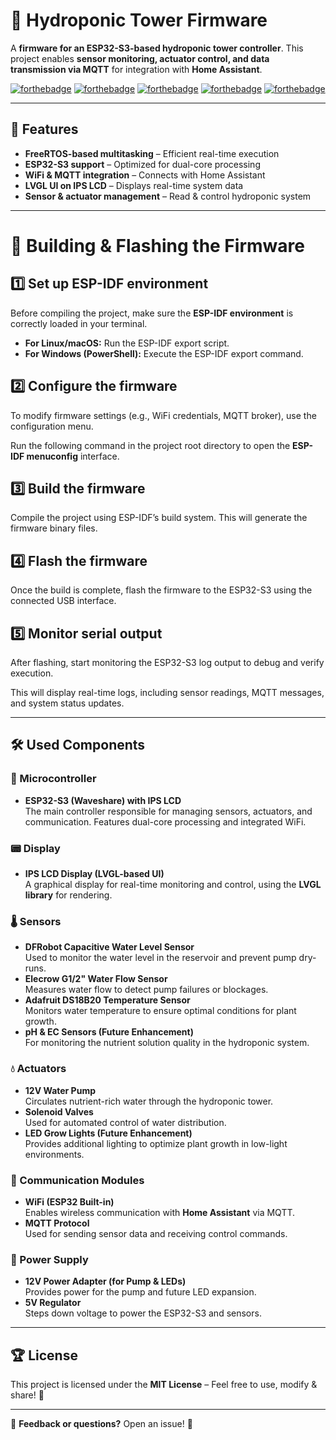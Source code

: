 # 🌱 Hydroponic Tower Firmware

A **firmware for an ESP32-S3-based hydroponic tower controller**. This project enables **sensor monitoring, actuator control, and data transmission via MQTT** for integration with **Home Assistant**. 

[![forthebadge](https://forthebadge.com/images/badges/powered-by-coffee.svg)](https://forthebadge.com)
[![forthebadge](https://forthebadge.com/images/badges/made-with-c-plus-plus.svg)](https://forthebadge.com)
[![forthebadge](https://forthebadge.com/images/badges/open-source.svg)](https://forthebadge.com)
[![forthebadge](https://forthebadge.com/images/badges/license-mit.svg)](https://forthebadge.com)
[![forthebadge](https://forthebadge.com/images/badges/works-on-my-machine.svg)](https://forthebadge.com)

---

## 📌 Features
- **FreeRTOS-based multitasking** – Efficient real-time execution 
- **ESP32-S3 support** – Optimized for dual-core processing 
- **WiFi & MQTT integration** – Connects with Home Assistant 
- **LVGL UI on IPS LCD** – Displays real-time system data 
- **Sensor & actuator management** – Read & control hydroponic system 
---

# 🚀 Building & Flashing the Firmware

## 1️⃣ Set up ESP-IDF environment  
Before compiling the project, make sure the **ESP-IDF environment** is correctly loaded in your terminal.

- **For Linux/macOS:** Run the ESP-IDF export script.
- **For Windows (PowerShell):** Execute the ESP-IDF export command.

## 2️⃣ Configure the firmware  
To modify firmware settings (e.g., WiFi credentials, MQTT broker), use the configuration menu.

Run the following command in the project root directory to open the **ESP-IDF menuconfig** interface.

## 3️⃣ Build the firmware  
Compile the project using ESP-IDF’s build system. This will generate the firmware binary files.

## 4️⃣ Flash the firmware  
Once the build is complete, flash the firmware to the ESP32-S3 using the connected USB interface.

## 5️⃣ Monitor serial output  
After flashing, start monitoring the ESP32-S3 log output to debug and verify execution.

This will display real-time logs, including sensor readings, MQTT messages, and system status updates.


---

## 🛠️ Used Components

### 🔌 Microcontroller
- **ESP32-S3 (Waveshare) with IPS LCD**  
  The main controller responsible for managing sensors, actuators, and communication. Features dual-core processing and integrated WiFi.

### 📟 Display
- **IPS LCD Display (LVGL-based UI)**  
  A graphical display for real-time monitoring and control, using the **LVGL library** for rendering.

### 🌡️ Sensors
- **DFRobot Capacitive Water Level Sensor**  
  Used to monitor the water level in the reservoir and prevent pump dry-runs.
- **Elecrow G1/2" Water Flow Sensor**  
  Measures water flow to detect pump failures or blockages.
- **Adafruit DS18B20 Temperature Sensor**  
  Monitors water temperature to ensure optimal conditions for plant growth.
- **pH & EC Sensors (Future Enhancement)**  
  For monitoring the nutrient solution quality in the hydroponic system.

### 💧 Actuators
- **12V Water Pump**  
  Circulates nutrient-rich water through the hydroponic tower.
- **Solenoid Valves**  
  Used for automated control of water distribution.
- **LED Grow Lights (Future Enhancement)**  
  Provides additional lighting to optimize plant growth in low-light environments.

### 📡 Communication Modules
- **WiFi (ESP32 Built-in)**  
  Enables wireless communication with **Home Assistant** via MQTT.
- **MQTT Protocol**  
  Used for sending sensor data and receiving control commands.

### 🔋 Power Supply
- **12V Power Adapter (for Pump & LEDs)**  
  Provides power for the pump and future LED expansion.
- **5V Regulator**  
  Steps down voltage to power the ESP32-S3 and sensors.

---

## 🏆 License
This project is licensed under the **MIT License** – Feel free to use, modify & share! 🌿

---

💬 **Feedback or questions?** Open an issue! 🚀
